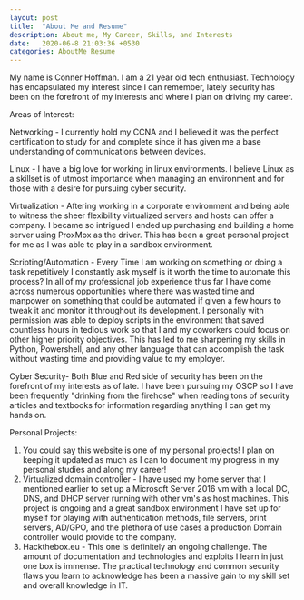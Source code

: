 ```yaml
---
layout: post
title:  "About Me and Resume"
description: About me, My Career, Skills, and Interests
date:   2020-06-8 21:03:36 +0530
categories: AboutMe Resume
---
```

My name is Conner Hoffman. I am a 21 year old tech enthusiast. Technology has encapsulated my interest since I can remember, lately security has been on the forefront of my interests and where I plan on driving my career.

Areas of Interest:

Networking - I currently hold my CCNA and I believed it was the perfect certification to study for and complete since it has given me a base understanding of communications between devices. 

Linux - I have a big love for working in linux environments. I believe Linux as a skillset is of utmost importance when managing an environment and for those with a desire for pursuing cyber security.

Virtualization - Aftering working in a corporate environment and being able to witness the sheer flexibility virtualized servers and hosts can offer a company. I became so intrigued I ended up purchasing and building a home server using ProxMox as the driver. This has been a great personal project for me as I was able to play in a sandbox environment. 

Scripting/Automation - Every Time I am working on something or doing a task repetitively I constantly ask myself is it worth the time to automate this process? In all of my professional job experience thus far I have come across numerous opportunities where there was wasted time and manpower on something that could be automated if given a few hours to tweak it and monitor it throughout its development. I personally with permission was able to deploy scripts in the environment that saved countless hours in tedious work so that I and my coworkers could focus on other higher priority objectives. This has led to me sharpening my skills in Python, Powershell, and any other language that can accomplish the task without wasting time and providing value to my employer. 

Cyber Security- Both Blue and Red side of security has been on the forefront of my interests as of late. I have been pursuing my OSCP so I have been frequently "drinking from the firehose" when reading tons of security articles and textbooks for information regarding anything I can get my hands on. 

Personal Projects:
1) You could say this website is one of my personal projects! I plan on keeping it updated as much as I can to document my progress in my personal studies and along my career!
2) Virtualized domain controller - I have used my home server that I mentioned earlier to set up a Microsoft Server 2016 vm with a local DC, DNS, and DHCP server running with other vm's as host machines. This project is ongoing and a great sandbox environment I have set up for myself for playing with authentication methods, file servers, print servers, AD/GPO, and the plethora of use cases a production Domain controller would provide to the company.
3) Hackthebox.eu - This one is definitely an ongoing challenge. The amount of documentation and technologies and exploits I learn in just one box is immense. The practical technology and common security flaws you learn to acknowledge has been a massive gain to my skill set and overall knowledge in IT.
